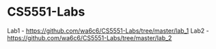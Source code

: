 # CS5551-Labs

Lab1 - https://github.com/wa6c6/CS5551-Labs/tree/master/lab_1
Lab2 - https://github.com/wa6c6/CS5551-Labs/tree/master/lab_2
